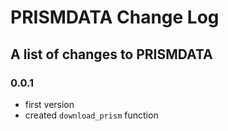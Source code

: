 # PRISMDATA Change Log

## A list of changes to PRISMDATA

### 0.0.1

- first version
- created `download_prism` function
